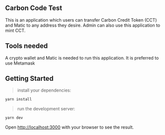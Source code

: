 ## Carbon Code Test

This is an application which users can transfer Carbon Credit Token (CCT) and Matic to any address they desire. Admin can also use this application to mint CCT.

## Tools needed

A crypto wallet and Matic is needed to run this application. It is preferred to use Metamask

## Getting Started

> install your dependencies:

```bash
yarn install
```

> run the development server:

```bash
yarn dev
```

Open [http://localhost:3000](http://localhost:3000) with your browser to see the result.
